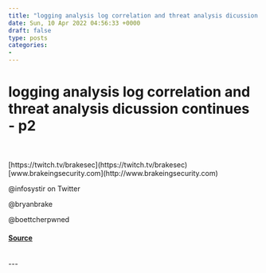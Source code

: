 ```yaml
---
title: "logging analysis log correlation and threat analysis dicussion continues - p2"
date: Sun, 10 Apr 2022 04:56:33 +0000
draft: false
type: posts
categories: 
- 
---
```

# logging analysis log correlation and threat analysis dicussion continues - p2

<br/>

<br/>
[https://twitch.tv/brakesec](https://twitch.tv/brakesec) [www.brakeingsecurity.com](http://www.brakeingsecurity.com)

@infosystir on Twitter

@bryanbrake

@boettcherpwned

#### [Source](http://brakeingsecurity.com/logging-analysis-log-correlation-and-threat-analysis-dicussion-continues-p2)

<br/>
---
